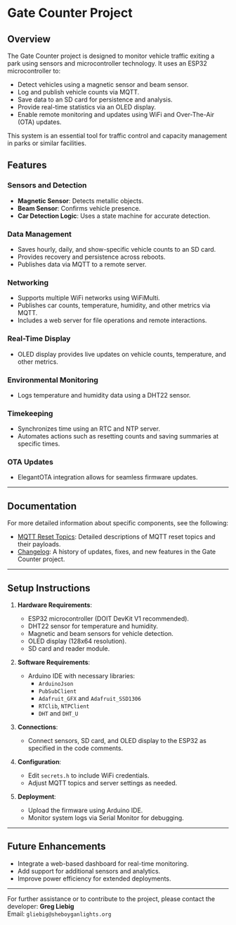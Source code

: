 # Gate Counter Project

## Overview
The Gate Counter project is designed to monitor vehicle traffic exiting a park using sensors and microcontroller technology. It uses an ESP32 microcontroller to:

- Detect vehicles using a magnetic sensor and beam sensor.
- Log and publish vehicle counts via MQTT.
- Save data to an SD card for persistence and analysis.
- Provide real-time statistics via an OLED display.
- Enable remote monitoring and updates using WiFi and Over-The-Air (OTA) updates.

This system is an essential tool for traffic control and capacity management in parks or similar facilities.

## Features

### Sensors and Detection
- **Magnetic Sensor**: Detects metallic objects.
- **Beam Sensor**: Confirms vehicle presence.
- **Car Detection Logic**: Uses a state machine for accurate detection.

### Data Management
- Saves hourly, daily, and show-specific vehicle counts to an SD card.
- Provides recovery and persistence across reboots.
- Publishes data via MQTT to a remote server.

### Networking
- Supports multiple WiFi networks using WiFiMulti.
- Publishes car counts, temperature, humidity, and other metrics via MQTT.
- Includes a web server for file operations and remote interactions.

### Real-Time Display
- OLED display provides live updates on vehicle counts, temperature, and other metrics.

### Environmental Monitoring
- Logs temperature and humidity data using a DHT22 sensor.

### Timekeeping
- Synchronizes time using an RTC and NTP server.
- Automates actions such as resetting counts and saving summaries at specific times.

### OTA Updates
- ElegantOTA integration allows for seamless firmware updates.

---

## Documentation

For more detailed information about specific components, see the following:

- [MQTT Reset Topics](mqtt_reset_topics.md): Detailed descriptions of MQTT reset topics and their payloads.
- [Changelog](changelog.md): A history of updates, fixes, and new features in the Gate Counter project.

---

## Setup Instructions
1. **Hardware Requirements**:
   - ESP32 microcontroller (DOIT DevKit V1 recommended).
   - DHT22 sensor for temperature and humidity.
   - Magnetic and beam sensors for vehicle detection.
   - OLED display (128x64 resolution).
   - SD card and reader module.

2. **Software Requirements**:
   - Arduino IDE with necessary libraries:
     - `ArduinoJson`
     - `PubSubClient`
     - `Adafruit_GFX` and `Adafruit_SSD1306`
     - `RTClib`, `NTPClient`
     - `DHT` and `DHT_U`

3. **Connections**:
   - Connect sensors, SD card, and OLED display to the ESP32 as specified in the code comments.

4. **Configuration**:
   - Edit `secrets.h` to include WiFi credentials.
   - Adjust MQTT topics and server settings as needed.

5. **Deployment**:
   - Upload the firmware using Arduino IDE.
   - Monitor system logs via Serial Monitor for debugging.

---

## Future Enhancements
- Integrate a web-based dashboard for real-time monitoring.
- Add support for additional sensors and analytics.
- Improve power efficiency for extended deployments.

---

For further assistance or to contribute to the project, please contact the developer:
**Greg Liebig**  
Email: `gliebig@sheboyganlights.org`

